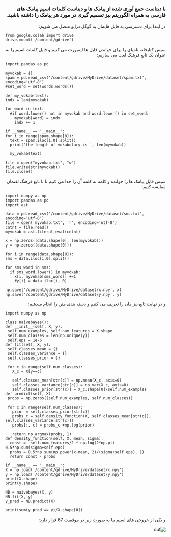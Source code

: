 <div dir="rtl">
  
  ### با دیتاست جمع آوری شده از پیامک ها و دیتاست کلمات اسپم پیامک های فارسی به همراه الگوریتم بیز تصمیم گیری در مورد هر پیامک را داشته باشید.
  
  در ابتدا برای دسترسی به فایل هایمان به گوگل درایو متصل می شویم:
  
  </div>
     
  ```
  from google.colab import drive
drive.mount('/content/gdrive')
  ```
   
<div dir="rtl">
  
  سپس کتابخانه نامپای را برای خواندن فایل ها ایمپورت می کنیم.و فایل کلمات اسپم را به عنوان یک تابع فرهنگ لغت می سازیم:
     
  </div>
             
  ```
import pandas as pd

myvokab = {}
spam = pd.read_csv('/content/gdrive/MyDrive/dataset/spam.txt', encoding='utf-8')
#set_word = set(words.words())

def my_vokab(text):
  indx = len(myvokab)

  for word in text:
    #if word.lower() not in myvokab and word.lower() in set_word:
      myvokab[word] = indx
      indx += 1

if __name__ == '__main__':
  for i in range(spam.shape[0]):
    text = spam.iloc[i,0].split()
    print('the length of vokabulary is ', len(myvokab))

    my_vokab(text)

  file = open("myvokab.txt", "w")
  file.write(str(myvokab))
  file.close()
```
            
 <div dir="rtl">
        
  سپس فایل پیامک ها را خوانده و کلمه به کلمه آن را جدا می کنیم تا با تابع فرهنگ لغتمان مقایسه کنیم:
  
   </div>
                  
  ```
  import numpy as np
import pandas as pd
import ast

data = pd.read_csv('/content/gdrive/MyDrive/dataset/sms.txt', encoding='utf-8')
file = open('myvokab.txt', 'r', encoding='utf-8')
cntnt = file.read()
myvokab = ast.literal_eval(cntnt)

x = np.zeros((data.shape[0], len(myvokab)))
y = np.zeros((data.shape[0]))

for i in range(data.shape[0]):
  sms = data.iloc[i,0].split()

  for sms_word in sms:
    if sms_word.lower() in myvokab:
      x[i, myvokab[sms_word]] +=1
      #y[i] = data.iloc[i, 0]

np.save('/content/gdrive/MyDrive/dataset/x.npy', x)
np.save('/content/gdrive/MyDrive/dataset/y.npy', y)
  ```
  
                     
  <div dir="rtl">
            
  و در نهایت تابع بیز مان را تعریف می کنیم و دسته بندی متن را انجام میدهیم:
  
   </div>
                          
   ```
  import numpy as np

class naivebayes():
  def __init__(self, X, y):
    self.num_examples, self.num_features = X.shape
    self.num_classes = len(np.unique(y))
    self.eps = 1e-6
  def fit(self, X, y):
    self.classes_mean = {}
    self.classes_variance = {}
    self.classes_prior = {}

    for c in range(self.num_classes):
      X_c = X[y==c]

      self.classes_mean[str(c)] = np.mean(X_c, axis=0)
      self.classes_variance[str(c)] = np.var(X_c, axis=0)
      self.classes_prior[str(c)] = X_c.shape[0]/self.num_examples
  def predict(self, X):
    probs = np.zeros((self.num_examples, self.num_classes))

    for c in range(self.num_classes):
      prior = self.classes_prior[str(c)]
      probs_c = self.density_function(X, self.classes_mean[str(c)], self.classes_variance[str(c)])
      probs[:, c] = probs_c +np.log(prior)

      return np.argmax(probs, 1)
  def density_function(self, X, mean, sigma):
     const = -self.num_features/2 * np.log(2*np.pi) - 0.5*np.sum(sigma+self.eps)
     probs = 0.5*np.sum(np.power(x-mean, 2)/(sigma+self.eps), 1)
     return const - probs
    
if __name__ == '__main__':
  X = np.load('/content/gdrive/MyDrive/dataset/x.npy')
  y = np.load('/content/gdrive/MyDrive/dataset/y.npy')
  print(X.shape)
  print(y.shape)

  NB = naivebayes(X, y)
  NB.fit(X, y)
  y_pred = NB.predict(X)

  print(sum(y_pred == y)/X.shape[0])
```
                            
 <div dir="rtl">
                
 و یکی از خروجی های اسپم ما به صورت زیر در موقعیت 67 قرار دارد:
  
  ![out](https://github.com/semnan-university-ai/machine-learning-class/blob/main/excersiecs/Eveaskari/Exc%20(28)/out.JPG)
  
  
  <br/>
  </div>
